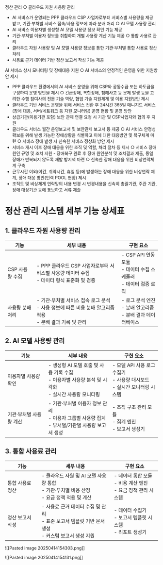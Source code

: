 정산 관리
○ 클라우드 자원 사용량 관리 
- AI 서비스가 운영되는 PPP 클라우드 CSP 사업자로부터 서비스별 사용량을 제공 받고, 기관·부처별 서비스 접속/사용 정보에 따라 분배 처리 
○ AI 모델 사용량 관리
- AI 서비스 이용자별 생성형 AI 모델 사용량 정보 확인 기능 제공 
- 기관·부처별 이용자 정보를 취합하여 개별 사용량 계산 기능 제공 
○ 통합 사용료 관리 
- 클라우드 자원 사용량 및 AI 모델 사용량 정보를 통한 기관·부처별 통합 사용료 정산 처리
- 사용료 근거 데이터 기반 정산 보고서 작성 기능 제공


AI 서비스 상시 모니터링 및 장애대응 지원
○ AI 서비스의 안정적인 운영을 위한 지원방안 제시 
- PPP 클라우드 환경에서의 AI 서비스 운영을 위해 CSP와 공동수급 또는 하도급을 구성하여 운영 방안을 제시 
○ 긴급장애, 복합장애, 침해사고 등 문제 발생 등을 고려한 수행 참여사의 전문 기술 역량, 협업 기술 지원체계 및 이용 지원방안 제시 
- 클라우드 기반 서비스 운영을 위해 서비스 전환 후 24시간 365일 매니지드 서비스(장애 대응, 서버/네트워크 등 자원 모니터링) 운영 현황 및 운영 방안 
- 상급기관(이용기관 포함) 보안 관제 연결 요청 시 기관 및 CSP사업자와 협의 후 지원 
- 클라우드 서비스 월간 운영보고서 및 보안관제 보고서 등 제공 
○ AI 서비스 안정성 확보를 위해 발생 가능한 장애상황을 식별하고 이에 대한 대응방안 및 복구체계 마련 
○ 서비스 장애 발생 시 신속한 서비스 정상화 방안 제시 
- 서비스 개시 이후 장애 대응을 위한 조직 및 역할, 처리 절차 등 제시 
○ 서비스 장애 원인 규명 및 조치 지원 - 장애복구 완료 후 장애 원인분석 및 조치결과 제출, 동일 장애가 반복되지 않도록 재발 방지책 마련
○ 신속한 장애 대응을 위한 비상연락체계 구축 
- 근무시간 이외(야간, 취약시간, 휴일 등)에 발생하는 장애 대응을 위한 비상연락 체계, 장애 대응 방안(인력 POOL 현황) 제시 
- 조직도 및 비상체계 연락망의 내용 변경 시 변경내용을 신속히 총괄기관, 주관 기관, 장애 대상기관 등에 통보하고 서류 제출



# 정산 관리 시스템 세부 기능 상세표

## 1. 클라우드 자원 사용량 관리

| 기능         | 세부 내용                                                                 | 구현 요소                                           |
| ---------- | --------------------------------------------------------------------- | ----------------------------------------------- |
| CSP 사용량 수집 | - PPP 클라우드 CSP 사업자로부터 서비스별 사용량 데이터 수집<br>- 데이터 형식 표준화 및 검증            | - CSP API 연동 모듈<br>- 데이터 수집 스케줄러<br>- 데이터 검증 로직 |
| 사용량 분배 처리  | - 기관·부처별 서비스 접속 로그 분석<br>- 사용 정보에 따른 비용 분배 알고리즘 적용<br>- 분배 결과 기록 및 관리 | - 로그 분석 엔진<br>- 분배 알고리즘<br>- 분배 결과 데이터베이스       |

## 2. AI 모델 사용량 관리

|기능|세부 내용|구현 요소|
|---|---|---|
|이용자별 사용량 확인|- 생성형 AI 모델 호출 및 사용 기록 수집<br>- 이용자별 사용량 분석 및 시각화<br>- 실시간 사용량 모니터링|- 모델 API 사용 로그 수집기<br>- 사용량 대시보드<br>- 실시간 모니터링 시스템|
|기관·부처별 사용량 계산|- 기관·부처별 이용자 정보 관리<br>- 이용자 그룹별 사용량 집계<br>- 부서별/기관별 사용량 보고서 생성|- 조직 구조 관리 모듈<br>- 집계 엔진<br>- 보고서 생성기|

## 3. 통합 사용료 관리

| 기능        | 세부 내용                                                            | 구현 요소                                       |
| --------- | ---------------------------------------------------------------- | ------------------------------------------- |
| 통합 사용료 정산 | - 클라우드 자원 및 AI 모델 사용량 통합<br>- 기관·부처별 비용 산정<br>- 요금 정책 적용 및 계산    | - 데이터 통합 모듈<br>- 비용 계산 엔진<br>- 요금 정책 관리 시스템 |
| 정산 보고서 작성 | - 사용료 근거 데이터 수집 및 관리<br>- 표준 보고서 템플릿 기반 문서 생성<br>- 커스텀 보고서 생성 지원 | - 데이터 수집기<br>- 보고서 템플릿 시스템<br>- 리포트 생성기     |


![[Pasted image 20250414154303.png]]



![[Pasted image 20250414154131.png]]